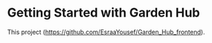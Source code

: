 # Getting Started with Garden Hub

This project (https://github.com/EsraaYousef/Garden_Hub_frontend).
